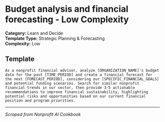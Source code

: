 # Budget analysis and financial forecasting - Low Complexity

**Category:** Learn and Decide  
**Template Type:** Strategic Planning & Forecasting  
**Complexity:** Low

## Template

```
As a nonprofit financial advisor, analyze [ORGANIZATION_NAME]'s budget data for the past [TIME_PERIOD] and create a financial forecast for the next [FORECAST_PERIOD], considering our [SPECIFIC_FINANCIAL_GOALS] and potential funding scenarios. Search for similar nonprofit financial trends in our sector, then provide 3-5 actionable recommendations to improve financial sustainability, highlighting potential risks and opportunities based on our current financial position and program priorities.
```

---
*Scraped from Nonprofit AI Cookbook*
